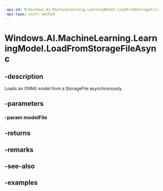 ```yaml
---
-api-id: M:Windows.AI.MachineLearning.LearningModel.LoadFromStorageFileAsync(Windows.Storage.IStorageFile)
-api-type: winrt method
---
```


<!-- Method syntax.
public IAsyncOperation<LearningModel> LearningModel.LoadFromStorageFileAsync(IStorageFile modelFile)
-->

# Windows.AI.MachineLearning.LearningModel.LoadFromStorageFileAsync

## -description
Loads an ONNX model from a StorageFile asynchronously.
## -parameters
### -param modelFile

## -returns

## -remarks

## -see-also

## -examples
